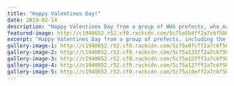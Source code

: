 ```yaml
---
title: "Happy Valentines Day!"
date: 2019-02-14
description: "Happy Valentines Day from a group of WHS prefects, who made it extra special delivering cupcakes and roses..."
featured-image: http://c1940652.r52.cf0.rackcdn.com/5c75a5b4ff2a7c6f50000601/Boxes-of-heart-cupcakes300.jpg
excerpt: "Happy Valentines Day from a group of prefects, including the Head's of Social, who made it extra special delivering cupcakes and roses."
gallery-image-1: http://c1940652.r52.cf0.rackcdn.com/5c75a0fcff2a7c6f500005e9/Boxes-of-heart-cupcakes-closeup.jpg
gallery-image-2: http://c1940652.r52.cf0.rackcdn.com/5c75a133ff2a7c6f500005fd/Roses.jpg
gallery-image-3: http://c1940652.r52.cf0.rackcdn.com/5c75a127ff2a7c6f500005fa/out-and-about.jpg
gallery-image-4: http://c1940652.r52.cf0.rackcdn.com/5c75a127ff2a7c6f500005f9/Mrs-Burgess.jpg
gallery-image-5: http://c1940652.r52.cf0.rackcdn.com/5c75a10eff2a7c6f500005f1/in-class.jpg
---
```

